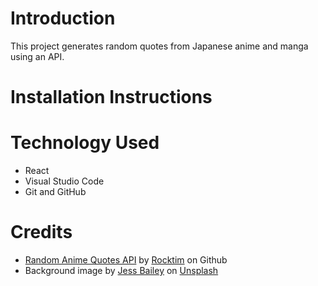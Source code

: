 # Introduction

This project generates random quotes from Japanese anime and manga using an API.

# Installation Instructions

# Technology Used 

* React
* Visual Studio Code
* Git and GitHub

# Credits
* [Random Anime Quotes API](https://github.com/rocktimsaikia/anime-chan) by [Rocktim](https://github.com/rocktimsaikia) on Github
* Background image by [Jess Bailey](https://unsplash.com/@jessbaileydesigns) on [Unsplash](https://unsplash.com)
